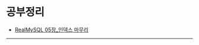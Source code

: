 # 공부정리

- [RealMySQL 05장_인덱스 마무리](https://github.com/fDevJc/TIL/blob/main/%EC%A0%95%EB%A6%AC%EC%A4%91/05%EC%9E%A5_%EC%9D%B8%EB%8D%B1%EC%8A%A4.md)

---
